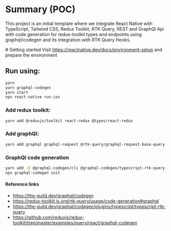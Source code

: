 # Summary (POC)
This project is an initial template where we integrate React Native with TypeScript, Tailwind CSS, Redux Toolkit, RTK Query, REST and GraphQl Api with code generation for redux-toolkit types and endpoints using graphql/codegen and its integration with RTK Query Hooks.

# Getting started
Visit https://reactnative.dev/docs/environment-setup and prepare the environment

## Run using:
```bash
yarn
yarn graphql-codegen
yarn start
npx react-native run-ios
```

### Add redux toolkit:
```bash
yarn add @reduxjs/toolkit react-redux @types/react-redux
```

### Add graphQl:
```bash
yarn add graphql graphql-request @rtk-query/graphql-request-base-query
```

### GraphQl code generation
```bash
yarn add -D @graphql-codegen/cli @graphql-codegen/typescript-rtk-query @graphql-codegen/typescript-operations @graphql-codegen/near-operation-file-preset
npx graphql-codegen init
```
#### Reference links
- https://the-guild.dev/graphql/codegen 
- https://redux-toolkit.js.org/rtk-query/usage/code-generation#graphql
- https://the-guild.dev/graphql/codegen/plugins/typescript/typescript-rtk-query
- https://github.com/reduxjs/redux-toolkit/tree/master/examples/query/react/graphql-codegen
